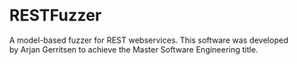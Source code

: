 # RESTFuzzer

A model-based fuzzer for REST webservices. This software was developed by Arjan Gerritsen to achieve the Master Software Engineering title.
